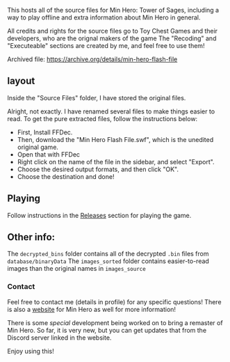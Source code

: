 This hosts all of the source files for Min Hero: Tower of Sages, including a way to play offline and extra information about Min Hero in general.

All credits and rights for the source files go to Toy Chest Games and their developers, who are the orignal makers of the game
The "Recoding" and "Executeable" sections are created by me, and feel free to use them!

Archived file: https://archive.org/details/min-hero-flash-file

## layout
Inside the "Source Files" folder, I have stored the original files.

Alright, not exactly. I have renamed several files to make things easier to read. To get the pure extracted files, follow the instructions below:
* First, Install FFDec.
* Then, download the "Min Hero Flash File.swf", which is the unedited original game.
* Open that with FFDec
* Right click on the name of the file in the sidebar, and select "Export".
* Choose the desired output formats, and then click "OK".
* Choose the destination and done!

## Playing
Follow instructions in the [Releases](https://github.com/square-nine/minhero-towerofsages-allfiles/releases) section for playing the game.

## Other info:
The `decrypted_bins` folder contains all of the decrypted `.bin` files from `database/binaryData`
The `images_sorted` folder contains easier-to-read images than the original names in `images_source`

### Contact
Feel free to contact me (details in profile) for any specific questions!
There is also a [website](https://min-hero.nekoweb.org/) for Min Hero as well for more information!

There is some _special_ development being worked on to bring a remaster of Min Hero. So far, it is very new, but you can get updates that from the Discord server linked in the website.

Enjoy using this!

